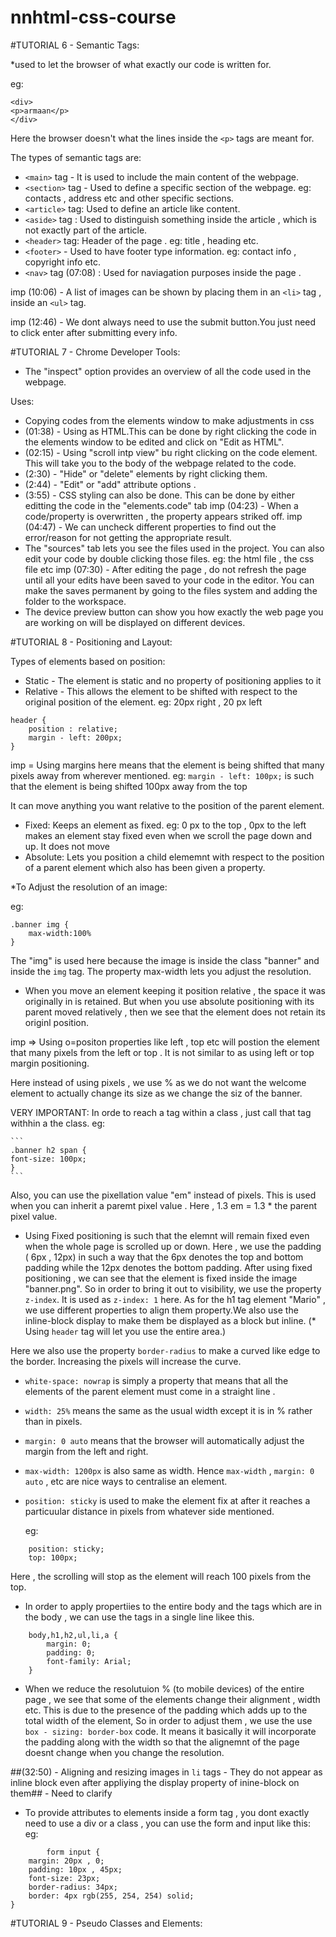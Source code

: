 # nnhtml-css-course
#TUTORIAL 6 - Semantic Tags:

*used to let the browser of what exactly our code is written for.

eg:

 ```
<div>
<p>armaan</p>
</div>
```

Here the browser doesn't what the lines inside the ```<p>``` tags are meant for.

The types of semantic tags are:

* ```<main>``` tag - It is used to include the main content of the webpage.
* ```<section>``` tag - Used to define a specific section of the webpage.
	eg: contacts , address  etc and other specific sections.
* ```<article>``` tag: Used to define an article like content.
* ```<aside>``` tag : Used to distinguish something inside the article , which is not exactly part of the article.
* ```<header>``` tag: Header of the page .
	eg: title , heading etc.
* ```<footer>``` - Used to have footer type information. 
	eg: contact info , copyright info etc.
* ```<nav>``` tag (07:08) : Used for naviagation purposes inside the page .

imp (10:06) - A list of images can be shown by placing them in an ```<li>``` tag , inside an ```<ul>``` tag. 

imp (12:46) - We dont always need to use the submit button.You just need to click enter after submitting every info.


#TUTORIAL 7 - Chrome Developer Tools:


* The "inspect" option provides an overview of all the code used in the webpage.

Uses:

* Copying codes from the elements window to make adjustments in css
* (01:38) - Using as HTML.This can be done by right clicking the code in the elements window to be edited and click on "Edit as HTML".
* (02:15) - Using "scroll intp view" bu right clicking on the code element. This will take you to the body of the webpage related to the code.
* (2:30) - "Hide" or "delete" elements by right clicking them.
* (2:44) - "Edit" or "add" attribute options .
* (3:55) - CSS styling can also be done. This can be done by either editting the code in the "elements.code" tab
imp (04:23) - When a code/property is overwritten , the property appears striked off.
imp (04:47) - We can uncheck different properties to find out the error/reason for not getting the appropriate result.
* The "sources" tab lets you see the files used in the project. You can also edit your code by double clicking those files.
	eg: the html file , the css file etc
imp (07:30) - After editing the page , do not refresh the page until all your edits have been saved to your code in the editor.
      You can make the saves permanent by going to the files system and adding the folder to the workspace.
* The device preview button can show you how exactly the web page you are working on will be displayed on different devices.


#TUTORIAL 8 - Positioning and Layout:

Types of elements based on position:

* Static - The element is static and no property of positioning applies to it
* Relative - This allows the element to be shifted with respect to the original position of the element.
	eg: 20px right , 20 px left 
```
header {
	position : relative;
	margin - left: 200px;
}
```
imp = Using margins here means that the element is being shifted that many pixels away from wherever mentioned.
	eg: ```margin - left: 100px;``` is such that the element is being shifted 100px away from the top

It can move anything you want relative to the position of the parent element.

* Fixed: Keeps an element as fixed.
	eg: 0 px to the top , 0px to the left makes an element stay fixed even when we scroll the page down and up. It does not move
* Absolute: Lets you position a child elememnt with respect to the position of a parent element which also has been given a property.


*To Adjust the resolution of an image:

eg:

```
.banner img {
	max-width:100%          
}
```
The "img" is used here because the image is inside the class "banner" and inside the ```img``` tag.
The property max-width lets you adjust the resolution.
* When you move an element keeping it position relative , the space it was originally in is retained. But when you use absolute 
positioning with its parent moved relatively , then we see that the element does not retain its originl position.

imp => Using o=positon properties like left , top etc will postion the element that many pixels from the left or top . 
It is not similar to 
as using left or top margin positioning.

Here instead of using pixels , we use % as we do not want the welcome element to actually change its size as we change the siz of 
the banner. 

 
VERY IMPORTANT: 
In orde to reach a tag within a class , just call that tag withhin a the class.
	eg:
	
	```
	.banner h2 span {
	font-size: 100px;
	}
	```
	
Also, you can use the pixellation value "em" instead of pixels. 
This is used when you can inherit a paremt pixel value . Here , 1.3 em = 1.3  * the parent pixel value.



* Using Fixed positioning is such that the elemnt will remain fixed even when the whole page is scrolled up or down.
 Here  , we use the padding ( 6px , 12px) in such a way that the 6px denotes the top and bottom padding while the 12px denotes the
bottom padding. 
After using fixed positioning , we can see that the element is fixed inside the image  "banner.png". So in order to bring it out to visibility, 
we use the property ```z-index```. It is used as ```z-index: 1``` here.
As for the h1 tag element "Mario" , we use different properties to align them property.We also use the inline-block display to make
them be displayed  as a block but inline.
(* Using ```header``` tag will let you use the entire area.)

Here we also use the property ```border-radius``` to make a curved like edge to the border. Increasing the pixels will increase 
the curve.

* ```white-space: nowrap``` is simply a property that means that all the elements of the parent element must come in a straight line .
* ```width: 25%``` means the same as the usual width except it is in % rather than in pixels.
* ```margin: 0 auto``` means that the browser will automatically adjust the margin from the left and right.
* ```max-width: 1200px``` is also same as width.
Hence ```max-width``` , ```margin: 0 auto``` , etc are nice ways to centralise an element.
* ```position: sticky``` is used to make the element fix at after it reaches a particuular distance in pixels from whatever side mentioned.

	eg:
```
	position: sticky;
	top: 100px;
```
Here , the scrolling will stop as the element will reach 100 pixels from the top.
* In order to apply propertiies to the entire body and the tags which are in the body , we can use the tags in a single line likee this.

```
	body,h1,h2,ul,li,a {
    	margin: 0;
    	padding: 0;
    	font-family: Arial;
	}
```
* When we reduce the resolutuion % (to mobile devices) of the entire page , we see that some of the elements change their alignment , width etc. 
This is due to the presence of the padding which adds up to the total width of the element, So in order
to adjust them , we use the use ```box - sizing: border-box``` code. It means it basically it will incorporate the padding along with 
the width so that the alignemnt of the page doesnt change when you change the resolution.

##(32:50) - Aligning and resizing images in ```li``` tags - 
They do not appear as inline block even after appliying the display property of inine-block on them## - Need to clarify


* To provide attributes to elements inside a form tag , you dont exactly need to use a div or a class , you can use the form 
and input like this:
	eg:
	
	
```
		form input {
    margin: 20px , 0;
    padding: 10px , 45px;
    font-size: 23px;
    border-radius: 34px;
    border: 4px rgb(255, 254, 254) solid;
}
```

#TUTORIAL 9 - Pseudo Classes and Elements:
